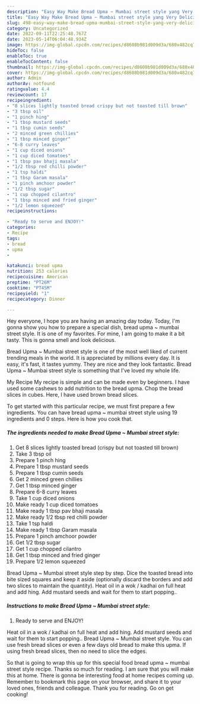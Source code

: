 ```yaml
---
description: "Easy Way Make Bread Upma ~ Mumbai street style yang Very Delicious}"
title: "Easy Way Make Bread Upma ~ Mumbai street style yang Very Delicious}"
slug: 498-easy-way-make-bread-upma-mumbai-street-style-yang-very-delicious
category: Uncategorized
date: 2022-09-11T22:25:48.767Z
date: 2023-05-14T06:04:48.934Z
image: https://img-global.cpcdn.com/recipes/d8608b981d009d3a/680x482cq70/bread-upma-mumbai-street-style-recipe-main-photo.jpg
hideToc: false
enableToc: true
enableTocContent: false
thumbnail: https://img-global.cpcdn.com/recipes/d8608b981d009d3a/680x482cq70/bread-upma-mumbai-street-style-recipe-main-photo.jpg
cover: https://img-global.cpcdn.com/recipes/d8608b981d009d3a/680x482cq70/bread-upma-mumbai-street-style-recipe-main-photo.jpg
author: Admin
authorAv: notfound
ratingvalue: 4.4
reviewcount: 17
recipeingredient:
- "8 slices lightly toasted bread crispy but not toasted till brown"
- "3 tbsp oil"
- "1 pinch hing"
- "1 tbsp mustard seeds"
- "1 tbsp cumin seeds"
- "2 minced green chillies"
- "1 tbsp minced ginger"
- "6-8 curry leaves"
- "1 cup diced onions"
- "1 cup diced tomatoes"
- "1 tbsp pav bhaji masala"
- "1/2 tbsp red chilli powder"
- "1 tsp haldi"
- "1 tbsp Garam masala"
- "1 pinch amchoor powder"
- "1/2 tbsp sugar"
- "1 cup chopped cilantro"
- "1 tbsp minced and fried ginger"
- "1/2 lemon squeezed"
recipeinstructions:

- "Ready to serve and ENJOY!"
categories:
- Recipe
tags:
- bread
- upma
- 

katakunci: bread upma  
nutrition: 253 calories
recipecuisine: American
preptime: "PT26M"
cooktime: "PT45M"
recipeyield: "1"
recipecategory: Dinner

---
```



Hey everyone, I hope you are having an amazing day today. Today, I'm gonna show you how to prepare a special dish, bread upma ~ mumbai street style. It is one of my favorites. For mine, I am going to make it a bit tasty. This is gonna smell and look delicious.

Bread Upma ~ Mumbai street style is one of the most well liked of current trending meals in the world. It is appreciated by millions every day. It is easy, it's fast, it tastes yummy. They are nice and they look fantastic. Bread Upma ~ Mumbai street style is something that I've loved my whole life.

My Recipe My recipe is simple and can be made even by beginners. I have used some cashews to add nutrition to the bread upma. Chop the bread slices in cubes. Here, I have used brown bread slices.


To get started with this particular recipe, we must first prepare a few ingredients. You can have bread upma ~ mumbai street style using 19 ingredients and 0 steps. Here is how you cook that.

<!--inarticleads1-->

##### The ingredients needed to make Bread Upma ~ Mumbai street style:

1. Get 8 slices lightly toasted bread (crispy but not toasted till brown)
1. Take 3 tbsp oil
1. Prepare 1 pinch hing
1. Prepare 1 tbsp mustard seeds
1. Prepare 1 tbsp cumin seeds
1. Get 2 minced green chillies
1. Get 1 tbsp minced ginger
1. Prepare 6-8 curry leaves
1. Take 1 cup diced onions
1. Make ready 1 cup diced tomatoes
1. Make ready 1 tbsp pav bhaji masala
1. Make ready 1/2 tbsp red chilli powder
1. Take 1 tsp haldi
1. Make ready 1 tbsp Garam masala
1. Prepare 1 pinch amchoor powder
1. Get 1/2 tbsp sugar
1. Get 1 cup chopped cilantro
1. Get 1 tbsp minced and fried ginger
1. Prepare 1/2 lemon squeezed


Bread Upma ~ Mumbai street style step by step. Dice the toasted bread into bite sized squares and keep it aside (optionally discard the borders and add two slices to maintain the quantity). Heat oil in a wok / kadhai on full heat and add hing. Add mustard seeds and wait for them to start popping.. 

<!--inarticleads2-->

##### Instructions to make Bread Upma ~ Mumbai street style:


1. Ready to serve and ENJOY!

Heat oil in a wok / kadhai on full heat and add hing. Add mustard seeds and wait for them to start popping.. Bread Upma ~ Mumbai street style. You can use fresh bread slices or even a few days old bread to make this upma. If using fresh bread slices, then no need to slice the edges. 

So that is going to wrap this up for this special food bread upma ~ mumbai street style recipe. Thanks so much for reading. I am sure that you will make this at home. There is gonna be interesting food at home recipes coming up. Remember to bookmark this page on your browser, and share it to your loved ones, friends and colleague. Thank you for reading. Go on get cooking!
